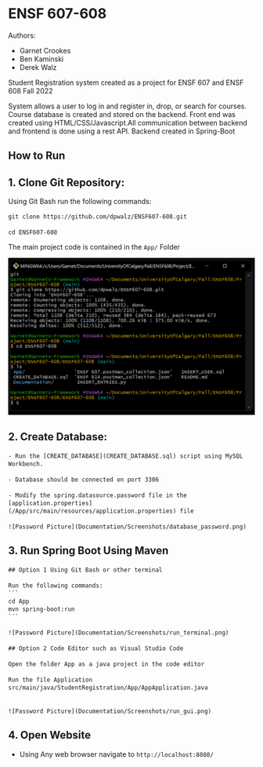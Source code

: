# ENSF 607-608

Authors:
- Garnet Crookes
- Ben Kaminski
- Derek Walz

Student Registration system created as a project for ENSF 607 and ENSF 608 Fall 2022

System allows a user to log in and register in, drop, or search for courses. Course database is created and stored on the backend. Front end was created using HTML/CSS/Javascript.All communication between backend and frontend is done using a rest API. Backend created in Spring-Boot 

## How to Run

## 1. Clone Git Repository:
	

Using Git Bash run the following commands:
```
git clone https://github.com/dpwalz/ENSF607-608.git

cd ENSF607-608
``` 
The main project code is contained in the ```App/``` Folder

![Git Process](Documentation/Screenshots/git_process.png)
	

## 2. Create Database:
	
	- Run the [CREATE_DATABASE](CREATE_DATABASE.sql) script using MySQL Workbench.

	- Database should be connected on port 3306

	- Modify the spring.datasource.password file in the [application.properties](/App/src/main/resources/application.properties) file

	![Password Picture](Documentation/Screenshots/database_password.png)

## 3. Run Spring Boot Using Maven

	## Option 1 Using Git Bash or other terminal

	Run the following commands:
	```
	cd App
	mvn spring-boot:run
	``` 

	![Password Picture](Documentation/Screenshots/run_terminal.png)

	## Option 2 Code Editor such as Visual Studio Code

	Open the folder App as a java project in the code editor

	Run the file Application src/main/java/StudentRegistration/App/AppApplication.java

	
	![Password Picture](Documentation/Screenshots/run_gui.png)

## 4. Open Website

- Using Any web browser navigate to ```http://localhost:8080/```